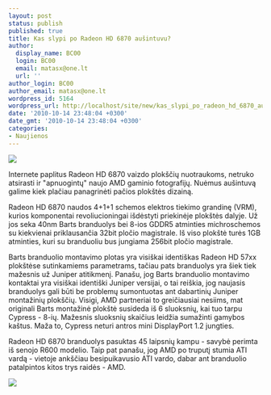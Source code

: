 ```yaml
---
layout: post
status: publish
published: true
title: Kas slypi po Radeon HD 6870 aušintuvu?
author:
  display_name: BC00
  login: BC00
  email: matasx@one.lt
  url: ''
author_login: BC00
author_email: matasx@one.lt
wordpress_id: 5164
wordpress_url: http://localhost/site/new/kas_slypi_po_radeon_hd_6870_ausintuvu/
date: '2010-10-14 23:48:04 +0300'
date_gmt: '2010-10-14 23:48:04 +0300'
categories:
- Naujienos
---
```

<div class="imgright"><img src="http://www.part.lt/img/801f70a6a086cd9275a5cfb431572d2b34.jpg"  /></div>
<p>Internete paplitus Radeon HD 6870 vaizdo plokščių nuotraukoms, netruko atsirasti ir "apnuogintų" naujo AMD gaminio fotografijų. Nuėmus aušintuvą galime kiek plačiau panagrinėti pačios plokštės dizainą.</p>
<p>Radeon HD 6870 naudos 4+1+1 schemos elektros tiekimo grandinę (VRM), kurios komponentai revoliucioningai išdėstyti priekinėje plokštės dalyje. Už jos seka 40nm Barts branduolys bei 8-ios GDDR5 atminties michroschemos su kiekvienai priklausančia 32bit pločio magistrale. Iš viso plokštė turės 1GB atminties, kuri su branduoliu bus jungiama 256bit pločio magistrale.</p>
<p>Barts branduolio montavimo plotas yra visiškai identiškas Radeon HD 57xx plokštėse sutinkamiems parametrams, tačiau pats branduolys yra šiek tiek mažesnis už Juniper atitikmenį. Panašu, jog Barts branduolio montavimo kontaktai yra visiškai identiški Juniper versijai, o tai reiškia, jog naujasis branduolys gali būti be problemų sumontuotas ant dabartinių Juniper montažinių plokščių. Visigi, AMD partneriai to greičiausiai nesiims, mat originali Barts montažinė plokštė susideda iš 6 sluoksnių, kai tuo tarpu Cypress - 8-ių. Mažesnis sluoksnių skaičius leidžia sumažinti gamybos kaštus. Maža to, Cypress neturi antros mini DisplayPort 1.2 jungties.</p>
<p>Radeon HD 6870 branduolys pasuktas 45 laipsnių kampu - savybė perimta iš senojo R600 modelio. Taip pat panašu, jog AMD po truputį stumia ATI vardą - vietoje ankščiau besipuikavusio ATI vardo, dabar ant branduolio patalpintos kitos trys raidės - AMD. </p>
<p><img src="http://www.part.lt/img/a94522e174ae38b73158e1c8b6024be1920.jpg" /></p>
